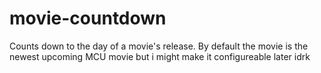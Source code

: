 # movie-countdown
 Counts down to the day of a movie's release. By default the movie is the newest upcoming MCU movie but i might make it configureable later idrk
